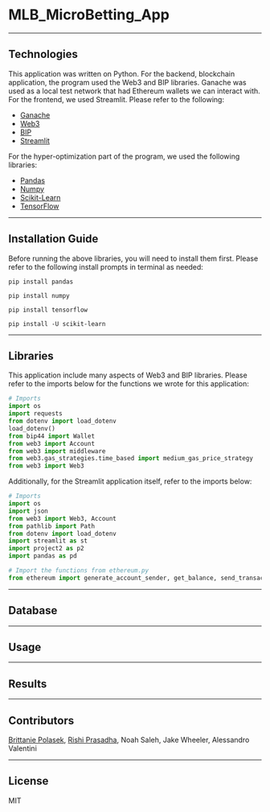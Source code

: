 # MLB_MicroBetting_App

---

## Technologies 

This application was written on Python. For the backend, blockchain application, the program used the Web3 and BIP libraries. Ganache was used as a local test network that had Ethereum wallets we can interact with. For the frontend, we used Streamlit. Please refer to the following:

* [Ganache](https://trufflesuite.com/ganache/)
* [Web3](https://web3py.readthedocs.io/en/v5/)
* [BIP](https://pypi.org/project/bip-utils/)
* [Streamlit](https://streamlit.io)


For the hyper-optimization part of the program, we used the following libraries: 
* [Pandas](https://github.com/pandas-dev/pandas)
* [Numpy](https://github.com/numpy/numpy)
* [Scikit-Learn](https://scikit-learn.org/stable/)
* [TensorFlow](https://www.tensorflow.org/api_docs)

---

## Installation Guide

Before running the above libraries, you will need to install them first. Please refer to the following install prompts in terminal as needed:


`pip install pandas`

`pip install numpy`

`pip install tensorflow`

`pip install -U scikit-learn`



---

## Libraries 

This application include many aspects of Web3 and BIP libraries. Please refer to the imports below for the functions we wrote for this application:

```python
# Imports
import os
import requests
from dotenv import load_dotenv
load_dotenv()
from bip44 import Wallet
from web3 import Account
from web3 import middleware
from web3.gas_strategies.time_based import medium_gas_price_strategy
from web3 import Web3
```

Additionally, for the Streamlit application itself, refer to the imports below: 

```python 
# Imports
import os
import json
from web3 import Web3, Account
from pathlib import Path
from dotenv import load_dotenv
import streamlit as st
import project2 as p2
import pandas as pd

# Import the functions from ethereum.py
from ethereum import generate_account_sender, get_balance, send_transaction
```

---

## Database

---

## Usage 

---

## Results

--- 

## Contributors

[Brittanie Polasek](https://www.linkedin.com/in/brittanie-polasek/), [Rishi Prasadha](https://www.linkedin.com/in/rishi-prasadha-912212133/), Noah Saleh, Jake Wheeler, Alessandro Valentini

---

## License

MIT
